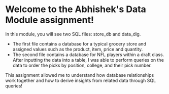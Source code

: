 # Welcome to the Abhishek's Data Module assignment!
In this module, you will see two SQL files: store_db and data_dig.
- The first file contains a database for a typical grocery store and assigned values such as the product, item, price and quantity. 
- The second file contains a database for NFL players within a draft class. After inputting the data into a table, I was able to perform queries on the data to order the picks by position, college, and their pick number.
  
This assignment allowed me to understand how database relationships work together and how to derive insights from related data through SQL queries!

